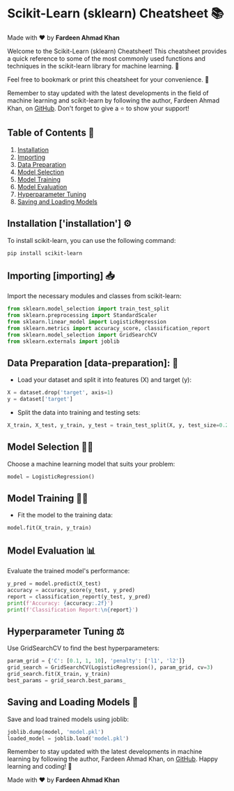 # Scikit-Learn (sklearn) Cheatsheet 📚

Made with :heart: by **Fardeen Ahmad Khan**

Welcome to the Scikit-Learn (sklearn) Cheatsheet! This cheatsheet provides a quick reference to some of the most commonly used functions and techniques in the scikit-learn library for machine learning. 🤖

Feel free to bookmark or print this cheatsheet for your convenience. 📌

Remember to stay updated with the latest developments in the field of machine learning and scikit-learn by following the author, Fardeen Ahmad Khan, on [GitHub](https://github.com/I-Fardeen). Don't forget to give a ⭐ to show your support!

## Table of Contents 📑

1. [Installation](#installation)
2. [Importing](#importing)
3. [Data Preparation](#data-preparation)
4. [Model Selection](#model-selection)
5. [Model Training](#model-training)
6. [Model Evaluation](#model-evaluation)
7. [Hyperparameter Tuning](#hyperparameter-tuning)
8. [Saving and Loading Models](#saving-and-loading-models)

## Installation ['installation']  ⚙️

To install scikit-learn, you can use the following command:

```bash
pip install scikit-learn
```

## Importing [importing] 📥

Import the necessary modules and classes from scikit-learn:

```python
from sklearn.model_selection import train_test_split
from sklearn.preprocessing import StandardScaler
from sklearn.linear_model import LogisticRegression
from sklearn.metrics import accuracy_score, classification_report
from sklearn.model_selection import GridSearchCV
from sklearn.externals import joblib
```

## Data Preparation [data-preparation]: 🧬

- Load your dataset and split it into features (X) and target (y):

```python
X = dataset.drop('target', axis=1)
y = dataset['target']
```

- Split the data into training and testing sets:

```python
X_train, X_test, y_train, y_test = train_test_split(X, y, test_size=0.2, random_state=42)
```

## Model Selection 🕵️‍♂️

Choose a machine learning model that suits your problem:

```python
model = LogisticRegression()
```

## Model Training 🏋️‍♂️

- Fit the model to the training data:

```python
model.fit(X_train, y_train)
```

## Model Evaluation 📊

Evaluate the trained model's performance:

```python
y_pred = model.predict(X_test)
accuracy = accuracy_score(y_test, y_pred)
report = classification_report(y_test, y_pred)
print(f'Accuracy: {accuracy:.2f}')
print(f'Classification Report:\n{report}')
```

## Hyperparameter Tuning ⚖️

Use GridSearchCV to find the best hyperparameters:

```python
param_grid = {'C': [0.1, 1, 10], 'penalty': ['l1', 'l2']}
grid_search = GridSearchCV(LogisticRegression(), param_grid, cv=3)
grid_search.fit(X_train, y_train)
best_params = grid_search.best_params_
```

## Saving and Loading Models 💾

Save and load trained models using joblib:

```python
joblib.dump(model, 'model.pkl')
loaded_model = joblib.load('model.pkl')
```

Remember to stay updated with the latest developments in machine learning by following the author, Fardeen Ahmad Khan, on [GitHub](https://github.com/I-Fardeen). Happy learning and coding! 🚀

Made with :heart: by **Fardeen Ahmad Khan**
